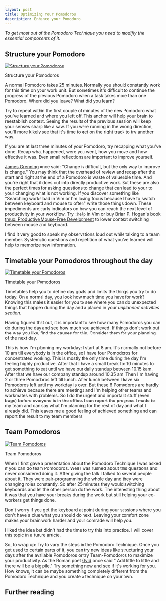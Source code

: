 ```yaml
---
layout: post
title: Optimizing Your Pomodoros
description: Enhance your Pomodoro
---
```

*To get most out of the Pomodoro Technique you need to modifiy the essential components of it.*


## Structure your Pomodoro

<a href="http://farm9.staticflickr.com/8528/8460867048_e91ac53c37_b.jpg" title="Structure your Pomodoros" class="fancybox"><img src="http://farm9.staticflickr.com/8528/8460867048_e91ac53c37_c.jpg" class="center" alt="Structure your Pomodoros"/></a>
<div class="title">Structure your Pomodoros</div>

A normal Pomodoro takes 25 minutes. Normally you should constantly work for this time on your work unit. But sometimes
it's difficult to continue the progress of the previous Pomodoro when a task takes more than one Pomodoro. Where did you leave? What did you learn?


Try to repeat within the first couple of minutes of the new Pomodoro what you've learned and where you left off. This
anchor will help your brain to reestablish context. Seeing the results of the previous session will keep your senses
sharp like a saw. If you were running in the wrong direction, you'll more kikely see that it's time to get on the right track to try
another way.


If you are at last three minutes of your Pomodoro, try recapping what you've done. Recap what happened, were you went, how
you move and how effective it was. Even small reflections are important to improve yourself.


[James Grenning](http://www.renaissancesoftware.net/blog/) once said: "Change is difficult, but the only way to improve
is change." You may think that the overhead of review and recap after the start and right at the end of a Pomodoro is
waste of valueable time. And you're right that it does cut into directly productive work. But these are also the perfect times for asking questions to
change that can lead to your to your changing what is not working. If you discover something like "Searching works bad in Vim or I'm losing focus because I
have to switch between keyboard and mouse to often" write those things down. These impediments are early indicators on
how you can reach the next level of productivity in your workflow. Try `:help` in Vim or buy Brian P. Hogan's book [tmux: Productive
Mouse-Free Development](http://pragprog.com/book/bhtmux/tmux) to lower context switching between mouse and keyboard.


I find it very good to speak my observations loud out while talking to a team member. Systematic questions and
repetition of what you've learned will help to memorize new information.


## Timetable your Pomodoros throughout the day

<a href="http://farm9.staticflickr.com/8063/8252144791_236d1c9bcb_b.jpg" title="Timetable your Pomodoros" class="fancybox"><img src="http://farm9.staticflickr.com/8063/8252144791_236d1c9bcb_c.jpg" class="center" alt="Timetable your Pomodoros"/></a>
<div class="title">Timetable your Pomodoros</div>


Timetables help you to define day goals and limits the things you try to do today. On a normal day, you look how much time you have for work? Knowing this makes it easier for you to see where you can do unexpected things that happen during the day and a placed in your *unplanned activities section*.


Having figured that out, it is important to see how many Pomodoros you can do during the day and see how much you
achieved. If things don't work out the way you like, find the causes for this. Consider them for your planning of the
next day.


This is how I'm planning my workday: I start at 8 am. It's normally not before 10 am till everybody is in the office, so I
have four Pomodoros for concentrated working. This is mostly the only time during the day I'm feeling highly productive.
After that I have a small break for 10 minutes to get something to eat until we have our daily standup between
10.15 kam. After that we have our company standup around 10.35 am. Then I'm having 2 or three Pomodoros left till
lunch. After lunch between I have six Pomodoros left until my workday is over. But these 6 Pomodoros are
hardly to achieve because there are meetings and I'm helping other teams and workmates with problems. So I do the urgent
and important stuff (even bugs) before everyone is in the office. I can report the progress I made to my team and can
say what I'm planning for the rest of day and what I already did. This leaves me a good feeling of achieved something and
can report the result to my team members.


## Team Pomodoros

<a href="http://farm9.staticflickr.com/8066/8252135041_64a5dfa8cf_b.jpg" title="Team Pomodoros" class="fancybox"><img src="http://farm9.staticflickr.com/8066/8252135041_64a5dfa8cf_c.jpg" class="center" alt="Team Pomodoros"/></a>
<div class="title">Team Pomodoros</div>

When I first gave a presentation about the Pomodoro Technique I was asked if you can do team Pomodoros. Well I was
rushed about this questions and never considered doing it. After giving the talk I talked to several people about it.
They were pair-programming the whole day and they were changing roles constantly. So after 25 minutes they would
switching keyboards and let the other person do the work. The interesting thing about it was that you have your breaks
during the work but still helping your co-workers get things done.


Don't worry if you get the keyboard at point during your sessions where you don't have a clue what you should do next.
Leaving your comfort zone makes your brain work harder and your comrade will help you.


I liked the idea but didn't had the time to try this into practice. I will cover this topic in a future article.


So, to wrap up: Try to vary the steps in the Pomodoro Technique. Once you get used to certain parts of it, you can try new ideas like
structuring your days after the available Pomodoros or try Team-Pomodoros to maximize your productivity. As the Roman poet [Ovid](http://en.wikipedia.org/wiki/Ovid) once said " Add little to little and there will be a big
pile." Try something new and see if it's working for you. How knows, it can be maybe something completely different from
the Pomodoro Technique and you create a technique on your own.


## Further reading

